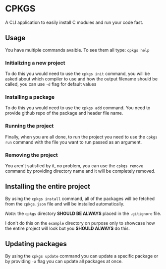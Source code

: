 # CPKGS

A CLI application to easily install C modules and run your code fast.

## Usage

You have multiple commands avaible. To see them all type: `cpkgs help`

### Initializing a new project

To do this you would need to use the `cpkgs init` command, you will be asked about which compiler to use and how the output filename should be called, you can use `-d` flag for default values

### Installing a package

To do this you would need to use the `cpkgs add` command. You need to provide github repo of the package and header file name.

### Running the project

Finally, when you are all done, to run the project you need to use the `cpkgs run` command with the file you want to run passed as an argument.

### Removing the project

You aren't satisfied by it, no problem, you can use the `cpkgs remove` command by providing directory name and it will be completely removed.

## Installing the entire project

By using the `cpkgs install` command, all of the packages will be fetched from the `cpkgs.json` file and will be installed automatically.

_Note_: the `cpkgs` directory **SHOULD BE ALWAYS** placed in the `.gitignore` file.

I don't do this on the `example` directory on purpose only to showcase how the entire project will look but you **SHOULD ALWAYS** do this.

## Updating packages

By using the `cpkgs update` command you can update a specific package or by providing `-a` flag you can update all packages at once.
